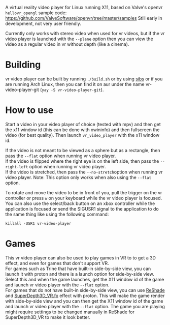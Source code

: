 A virtual reality video player for Linux running X11, based on Valve's openvr `hellovr_opengl` sample code: https://github.com/ValveSoftware/openvr/tree/master/samples
Still early in development, not very user friendly.

Currently only works with stereo video when used for vr videos, but if the vr video player is launched with the `--plane` option then you can view
the video as a regular video in vr without depth (like a cinema).

# Building
vr video player can be built by running `./build.sh` or by using [sibs](https://github.com/DEC05EBA/sibs) or if you are running Arch Linux, then you can find it on aur under the name vr-video-player-git (`yay -S vr-video-player-git`).

# How to use
Start a video in your video player of choice (tested with mpv) and then get the x11 window id (this can be done with xwininfo) and then fullscreen the video (for best quality).
Then launch `vr_video_player` with the x11 window id.

If the video is not meant to be viewed as a sphere but as a rectangle, then pass the `--flat` option when running vr video player.\
If the video is flipped where the right eye is on the left side, then pass the `--right-left` option when running vr video player.\
If the video is stretched, then pass the `--no-stretch`option when running vr video player. Note: This option only works when also using the `--flat` option.

To rotate and move the video to be in front of you, pull the trigger on the vr controller or press `w` on your keyboard while the vr video player is focused. You can also use the select/back button on an xbox controller while the application is focused or send the SIGUSR1 signal to the application to do the same thing like using the following command:

```
killall -USR1 vr-video-player
```

# Games
This vr video player can also be used to play games in VR to to get a 3D effect, and even for games that don't support VR.\
For games such as Trine that have built-in side-by-side view, you can launch it with proton and there is a launch option for side-by-side view. Select this and when the game launches, get the X11 window id of the game
and launch vr video player with the `--flat` option.\
For games that do not have built-in side-by-side view, you can use [ReShade](https://reshade.me/) and [SuperDepth3D_VR.fx](https://github.com/BlueSkyDefender/Depth3D) effect with proton. This will make the game render with side-by-side view and you can then get the X11 window id of the game and launch vr video player with the `--flat` option. The game you are playing might require settings to be changed manually in ReShade for SuperDepth3D_VR to make it look better.
